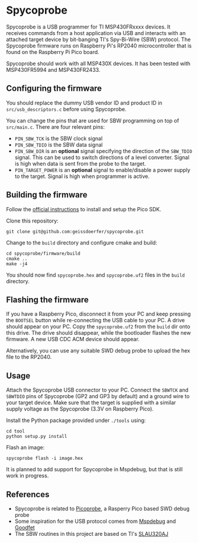 # Spycoprobe

Spycoprobe is a USB programmer for TI MSP430FRxxxx devices. It receives commands from a host application via USB and interacts with an attached target device by bit-banging TI's Spy-Bi-Wire (SBW) protocol. The Spycoprobe firmware runs on Raspberry Pi's RP2040 microcontroller that is found on the Raspberry Pi Pico board.

Spycoprobe should work with all MSP430X devices. It has been tested with MSP430FR5994 and MSP430FR2433.

## Configuring the firmware

You should replace the dummy USB vendor ID and product ID in `src/usb_descriptors.c` before using Spycoprobe.

You can change the pins that are used for SBW programming on top of `src/main.c`. There are four relevant pins:
 - `PIN_SBW_TCK` is the SBW clock signal
 - `PIN_SBW_TDIO` is the SBW data signal
 - `PIN_SBW_DIR` is an **optional** signal specifying the direction of the `SBW_TDIO` signal. This can be used to switch directions of a level converter. Signal is high when data is sent from the probe to the target.
 - `PIN_TARGET_POWER` is an **optional** signal to enable/disable a power supply to the target. Signal is high when programmer is active.


## Building the firmware

Follow the [official instructions](https://datasheets.raspberrypi.com/pico/getting-started-with-pico.pdf) to install and setup the Pico SDK.

Clone this repository:

```
git clone git@github.com:geissdoerfer/spycoprobe.git
```

Change to the `build` directory and configure cmake and build:

```
cd spycoprobe/firmware/build
cmake ..
make -j4
```

You should now find `spycoprobe.hex` and `spycoprobe.uf2` files in the `build` directory.

## Flashing the firmware

If you have a Raspberry Pico, disconnect it from your PC and keep pressing the `BOOTSEL` button while re-connecting the USB cable to your PC. A drive should appear on your PC. Copy the `spycoprobe.uf2` from the `build` dir onto this drive. The drive should disappear, while the bootloader flashes the new firmware. A new USB CDC ACM device should appear.

Alternatively, you can use any suitable SWD debug probe to upload the hex file to the RP2040.

## Usage

Attach the Spycoprobe USB connector to your PC. Connect the `SBWTCK` and `SBWTDIO` pins of Spycoprobe (GP2 and GP3 by default) and a ground wire to your target device. Make sure that the target is supplied with a similar supply voltage as the Spycoprobe (3.3V on Raspberry Pico).

Install the Python package provided under `./tools` using:

```
cd tool
python setup.py install
```

Flash an image:

```
spycoprobe flash -i image.hex
```

It is planned to add support for Spycoprobe in Mspdebug, but that is still work in progress.


## References

 - Spycoprobe is related to [Picoprobe](https://github.com/raspberrypi/picoprobe), a Rasperry Pico based SWD debug probe
 - Some inspiration for the USB protocol comes from [Mspdebug](https://dlbeer.co.nz/mspdebug/) and [Goodfet](https://goodfet.sourceforge.net/)
 - The SBW routines in this project are based on TI's [SLAU320AJ](https://www.ti.com/lit/ug/slau320aj/slau320aj.pdf)
